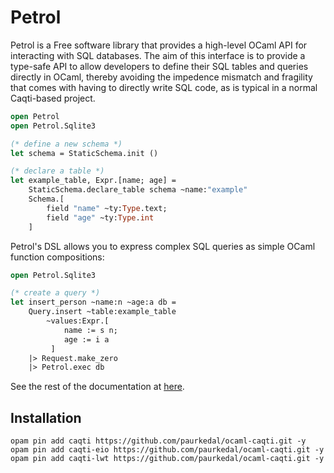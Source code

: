 # Petrol

Petrol is a Free software library that provides a high-level OCaml API
for interacting with SQL databases. The aim of this interface is to
provide a type-safe API to allow developers to define their SQL tables
and queries directly in OCaml, thereby avoiding the impedence mismatch
and fragility that comes with having to directly write SQL code, as is
typical in a normal Caqti-based project.

```ocaml
open Petrol
open Petrol.Sqlite3

(* define a new schema *)
let schema = StaticSchema.init ()

(* declare a table *)
let example_table, Expr.[name; age] =
    StaticSchema.declare_table schema ~name:"example"
    Schema.[
        field "name" ~ty:Type.text;
        field "age" ~ty:Type.int
    ]
```

Petrol's DSL allows you to express complex SQL queries as simple OCaml
function compositions:

```ocaml
open Petrol.Sqlite3

(* create a query *)
let insert_person ~name:n ~age:a db =
    Query.insert ~table:example_table
        ~values:Expr.[
            name := s n;
            age := i a
         ]
    |> Request.make_zero
    |> Petrol.exec db
```


See the rest of the documentation at [here](https://gopiandcode.github.io/petrol/petrol/index.html).

## Installation

`opam pin add caqti https://github.com/paurkedal/ocaml-caqti.git -y`
`opam pin add caqti-eio https://github.com/paurkedal/ocaml-caqti.git -y`
`opam pin add caqti-lwt https://github.com/paurkedal/ocaml-caqti.git -y`